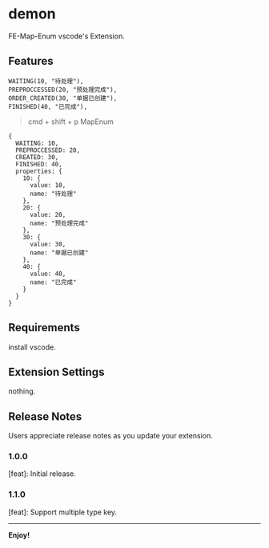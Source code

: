 # demon

FE-Map-Enum vscode's Extension.

## Features

```
WAITING(10, "待处理"),
PREPROCCESSED(20, "预处理完成"),
ORDER_CREATED(30, "单据已创建"),
FINISHED(40, "已完成"),

```

> cmd + shift + p
> MapEnum

```
{
  WAITING: 10,
  PREPROCCESSED: 20,
  CREATED: 30,
  FINISHED: 40,
  properties: {
    10: {
      value: 10,
      name: "待处理"
    },
    20: {
      value: 20,
      name: "预处理完成"
    },
    30: {
      value: 30,
      name: "单据已创建"
    },
    40: {
      value: 40,
      name: "已完成"
    }
  }
}
```

## Requirements

install vscode.

## Extension Settings

nothing.

## Release Notes

Users appreciate release notes as you update your extension.

### 1.0.0

[feat]: Initial release.

### 1.1.0

[feat]: Support multiple type key.

-----------------------------------------------------------------------------------------------------------

**Enjoy!**

